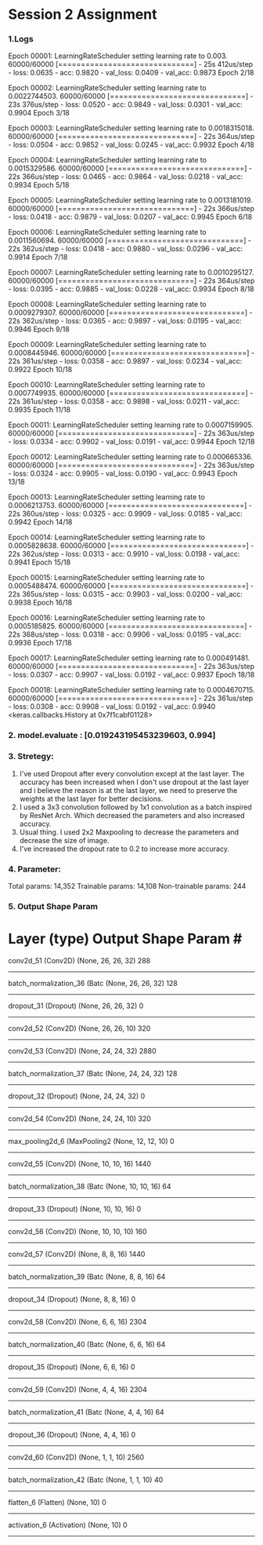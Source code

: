 # Session 2 Assignment

### 1.Logs 
Epoch 00001: LearningRateScheduler setting learning rate to 0.003. 60000/60000 [==============================] - 25s 412us/step - loss: 0.0635 - acc: 0.9820 - val_loss: 0.0409 - val_acc: 0.9873 Epoch 2/18

Epoch 00002: LearningRateScheduler setting learning rate to 0.0022744503. 60000/60000 [==============================] - 23s 376us/step - loss: 0.0520 - acc: 0.9849 - val_loss: 0.0301 - val_acc: 0.9904 Epoch 3/18

Epoch 00003: LearningRateScheduler setting learning rate to 0.0018315018. 60000/60000 [==============================] - 22s 364us/step - loss: 0.0504 - acc: 0.9852 - val_loss: 0.0245 - val_acc: 0.9932 Epoch 4/18

Epoch 00004: LearningRateScheduler setting learning rate to 0.0015329586. 60000/60000 [==============================] - 22s 366us/step - loss: 0.0465 - acc: 0.9864 - val_loss: 0.0218 - val_acc: 0.9934 Epoch 5/18

Epoch 00005: LearningRateScheduler setting learning rate to 0.0013181019. 60000/60000 [==============================] - 22s 366us/step - loss: 0.0418 - acc: 0.9879 - val_loss: 0.0207 - val_acc: 0.9945 Epoch 6/18

Epoch 00006: LearningRateScheduler setting learning rate to 0.0011560694. 60000/60000 [==============================] - 22s 362us/step - loss: 0.0418 - acc: 0.9880 - val_loss: 0.0296 - val_acc: 0.9914 Epoch 7/18

Epoch 00007: LearningRateScheduler setting learning rate to 0.0010295127. 60000/60000 [==============================] - 22s 364us/step - loss: 0.0395 - acc: 0.9885 - val_loss: 0.0228 - val_acc: 0.9934 Epoch 8/18

Epoch 00008: LearningRateScheduler setting learning rate to 0.0009279307. 60000/60000 [==============================] - 22s 362us/step - loss: 0.0365 - acc: 0.9897 - val_loss: 0.0195 - val_acc: 0.9946 Epoch 9/18

Epoch 00009: LearningRateScheduler setting learning rate to 0.0008445946. 60000/60000 [==============================] - 22s 361us/step - loss: 0.0358 - acc: 0.9897 - val_loss: 0.0234 - val_acc: 0.9922 Epoch 10/18

Epoch 00010: LearningRateScheduler setting learning rate to 0.0007749935. 60000/60000 [==============================] - 22s 361us/step - loss: 0.0358 - acc: 0.9898 - val_loss: 0.0211 - val_acc: 0.9935 Epoch 11/18

Epoch 00011: LearningRateScheduler setting learning rate to 0.0007159905. 60000/60000 [==============================] - 22s 363us/step - loss: 0.0334 - acc: 0.9902 - val_loss: 0.0191 - val_acc: 0.9944 Epoch 12/18

Epoch 00012: LearningRateScheduler setting learning rate to 0.000665336. 60000/60000 [==============================] - 22s 363us/step - loss: 0.0324 - acc: 0.9905 - val_loss: 0.0190 - val_acc: 0.9943 Epoch 13/18

Epoch 00013: LearningRateScheduler setting learning rate to 0.0006213753. 60000/60000 [==============================] - 22s 360us/step - loss: 0.0325 - acc: 0.9909 - val_loss: 0.0185 - val_acc: 0.9942 Epoch 14/18

Epoch 00014: LearningRateScheduler setting learning rate to 0.0005828638. 60000/60000 [==============================] - 22s 362us/step - loss: 0.0313 - acc: 0.9910 - val_loss: 0.0198 - val_acc: 0.9941 Epoch 15/18

Epoch 00015: LearningRateScheduler setting learning rate to 0.0005488474. 60000/60000 [==============================] - 22s 365us/step - loss: 0.0315 - acc: 0.9903 - val_loss: 0.0200 - val_acc: 0.9938 Epoch 16/18

Epoch 00016: LearningRateScheduler setting learning rate to 0.0005185825. 60000/60000 [==============================] - 22s 368us/step - loss: 0.0318 - acc: 0.9906 - val_loss: 0.0195 - val_acc: 0.9936 Epoch 17/18

Epoch 00017: LearningRateScheduler setting learning rate to 0.000491481. 60000/60000 [==============================] - 22s 363us/step - loss: 0.0307 - acc: 0.9907 - val_loss: 0.0192 - val_acc: 0.9937 Epoch 18/18

Epoch 00018: LearningRateScheduler setting learning rate to 0.0004670715. 60000/60000 [==============================] - 22s 361us/step - loss: 0.0308 - acc: 0.9908 - val_loss: 0.0192 - val_acc: 0.9940 <keras.callbacks.History at 0x7f1cabf01128>

### 2. model.evaluate : [0.019243195453239603, 0.994]
### 3. Stretegy:
1. I've used Dropout after every convolution except at the last layer. The accuracy has been increased when I don't use dropout at the last layer and i believe the reason is at the last layer, we need to preserve the weights at the last layer for better decisions.
2. I used a 3x3 convolution followed by 1x1 convolution as a batch inspired by ResNet Arch. Which decreased the parameters and also increased accuracy.
3. Usual thing. I used 2x2 Maxpooling to decrease the parameters and decrease the size of image.
4. I've increased the dropout rate to 0.2 to increase more accuracy.
### 4. Parameter: 
Total params: 14,352
Trainable params: 14,108
Non-trainable params: 244
### 5. Output Shape Param 

Layer (type)                 Output Shape              Param #   
=================================================================
conv2d_51 (Conv2D)           (None, 26, 26, 32)        288       
_________________________________________________________________
batch_normalization_36 (Batc (None, 26, 26, 32)        128       
_________________________________________________________________
dropout_31 (Dropout)         (None, 26, 26, 32)        0         
_________________________________________________________________
conv2d_52 (Conv2D)           (None, 26, 26, 10)        320       
_________________________________________________________________
conv2d_53 (Conv2D)           (None, 24, 24, 32)        2880      
_________________________________________________________________
batch_normalization_37 (Batc (None, 24, 24, 32)        128       
_________________________________________________________________
dropout_32 (Dropout)         (None, 24, 24, 32)        0         
_________________________________________________________________
conv2d_54 (Conv2D)           (None, 24, 24, 10)        320       
_________________________________________________________________
max_pooling2d_6 (MaxPooling2 (None, 12, 12, 10)        0         
_________________________________________________________________
conv2d_55 (Conv2D)           (None, 10, 10, 16)        1440      
_________________________________________________________________
batch_normalization_38 (Batc (None, 10, 10, 16)        64        
_________________________________________________________________
dropout_33 (Dropout)         (None, 10, 10, 16)        0         
_________________________________________________________________
conv2d_56 (Conv2D)           (None, 10, 10, 10)        160       
_________________________________________________________________
conv2d_57 (Conv2D)           (None, 8, 8, 16)          1440      
_________________________________________________________________
batch_normalization_39 (Batc (None, 8, 8, 16)          64        
_________________________________________________________________
dropout_34 (Dropout)         (None, 8, 8, 16)          0         
_________________________________________________________________
conv2d_58 (Conv2D)           (None, 6, 6, 16)          2304      
_________________________________________________________________
batch_normalization_40 (Batc (None, 6, 6, 16)          64        
_________________________________________________________________
dropout_35 (Dropout)         (None, 6, 6, 16)          0         
_________________________________________________________________
conv2d_59 (Conv2D)           (None, 4, 4, 16)          2304      
_________________________________________________________________
batch_normalization_41 (Batc (None, 4, 4, 16)          64        
_________________________________________________________________
dropout_36 (Dropout)         (None, 4, 4, 16)          0         
_________________________________________________________________
conv2d_60 (Conv2D)           (None, 1, 1, 10)          2560      
_________________________________________________________________
batch_normalization_42 (Batc (None, 1, 1, 10)          40        
_________________________________________________________________
flatten_6 (Flatten)          (None, 10)                0         
_________________________________________________________________
activation_6 (Activation)    (None, 10)                0  
__________________________

